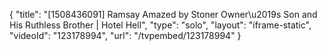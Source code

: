 {
    "title": "[1508436091] Ramsay Amazed by Stoner Owner\u2019s Son and His Ruthless Brother  | Hotel Hell",
    "type": "solo",
    "layout": "iframe-static",
    "videoId": "123178994",
    "url": "\/tvpembed\/123178994"
}